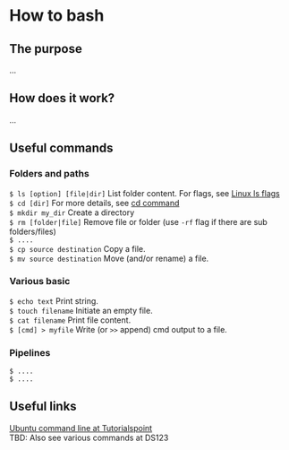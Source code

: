# How to bash

## The purpose
...

## How does it work?
...

## Useful commands
### Folders and paths
`$ ls [option] [file|dir]` List folder content. For flags, see [Linux ls flags](https://www.rapidtables.com/code/linux/ls.html)<br/>
`$ cd [dir]` For more details, see [cd command](https://www.rapidtables.com/code/linux/cd.html)<br/>
`$ mkdir my_dir` Create a directory<br/>
`$ rm [folder|file]` Remove file or folder (use `-rf` flag if there are sub folders/files)<br/>
`$ ....` <br/>
`$ cp source destination` Copy a file.<br/>
`$ mv source destination` Move (and/or rename) a file.<br/>


### Various basic
`$ echo text` Print string.<br/>
`$ touch filename` Initiate an empty file.<br/>
`$ cat filename` Print file content.<br/>
`$ [cmd] > myfile` Write (or `>>` append) cmd output to a file.<br/> 



### Pipelines
`$ ....` <br/>
`$ ....` <br/>



## Useful links
[Ubuntu command line at Tutorialspoint](https://www.tutorialspoint.com/ubuntu/ubuntu_command_line.htm)<br/>
TBD: Also see various commands at DS123

